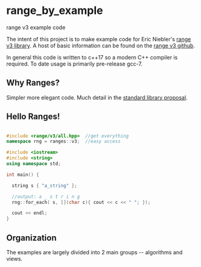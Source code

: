 # range_by_example
range v3 example code

The intent of this project is to make example code for Eric Niebler's [range v3 library]( https://ericniebler.github.io/range-v3/).  A host of basic information can be found on the [range v3 github](https://github.com/ericniebler/range-v3).


In general this code is written to c++17 so a modern C++ compiler is required. To date usage is primarily pre-release gcc-7.

## Why Ranges?

Simpler more elegant code. Much detail in the [standard library proposal](http://www.open-std.org/jtc1/sc22/wg21/docs/papers/2014/n4128.html).

## Hello Ranges!

```c++

#include <range/v3/all.hpp>  //get everything
namespace rng = ranges::v3;  //easy access

#include <iostream>
#include <string>
using namespace std;

int main() {

  string s { "a_string" };

  //output: a _ s t r i n g 
  rng::for_each( s, [](char c){ cout << c << " "; });

  cout << endl;
}

```

## Organization

The examples are largely divided into 2 main groups -- algorithms and views. 

